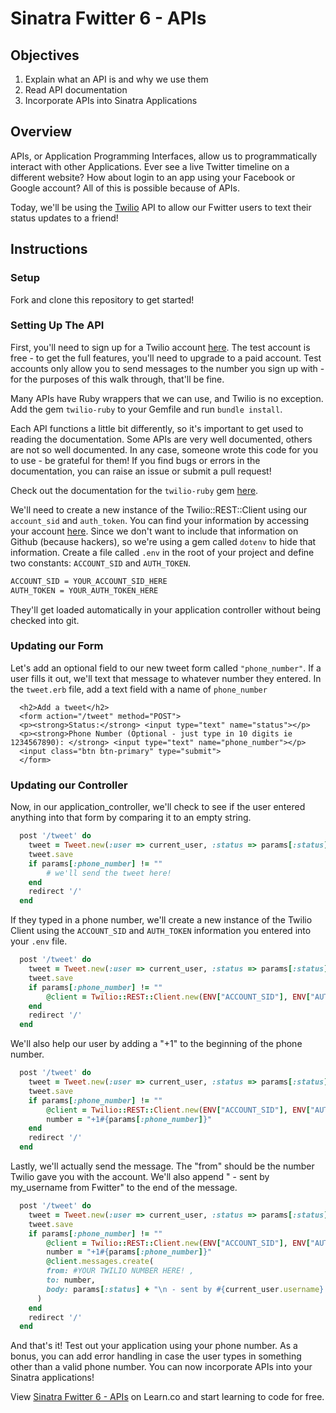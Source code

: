# Sinatra Fwitter 6 -  APIs


## Objectives

1. Explain what an API is and why we use them
2. Read API documentation
3. Incorporate APIs into Sinatra Applications

## Overview

APIs, or Application Programming Interfaces, allow us to programmatically interact with other Applications. Ever see a live Twitter timeline on a different website? How about login to an app using your Facebook or Google account? All of this is possible because of APIs. 

Today, we'll be using the [Twilio](https://www.twilio.com/) API to allow our Fwitter users to text their status updates to a friend!

## Instructions

### Setup

Fork and clone this repository to get started! 


### Setting Up The API

First, you'll need to sign up for a Twilio account [here](https://www.twilio.com/try-twilio). The test account is free - to get the full features, you'll need to upgrade to a paid account. Test accounts only allow you to send messages to the number you sign up with - for the purposes of this walk through, that'll be fine.

Many APIs have Ruby wrappers that we can use, and Twilio is no exception. Add the gem `twilio-ruby` to your Gemfile and run `bundle install`. 

Each API functions a little bit differently, so it's important to get used to reading the documentation. Some APIs are very well documented, others are not so well documented. In any case, someone wrote this code for you to use - be grateful for them! If you find bugs or errors in the documentation, you can raise an issue or submit a pull request! 

Check out the documentation for the `twilio-ruby` gem [here](https://github.com/twilio/twilio-ruby/blob/master/README.md). 

We'll need to create a new instance of the Twilio::REST::Client using our `account_sid` and `auth_token`. You can find your information by accessing your account [here](https://www.twilio.com/user/account/developer-tools/api-explorer/message-create). Since we don't want to include that information on Github (because hackers), so we're using a gem called `dotenv` to hide that information. Create a file called `.env` in the root of your project and define two constants: `ACCOUNT_SID` and `AUTH_TOKEN`. 

```bash
ACCOUNT_SID = YOUR_ACCOUNT_SID_HERE 
AUTH_TOKEN = YOUR_AUTH_TOKEN_HERE

```

They'll get loaded automatically in your application controller without being checked into git. 

### Updating our Form

Let's add an optional field to our new tweet form called `"phone_number"`. If a user fills it out, we'll text that message to whatever number they entered. In the `tweet.erb` file, add a text field with a name of `phone_number`

```erb
  <h2>Add a tweet</h2>
  <form action="/tweet" method="POST">
  <p><strong>Status:</strong> <input type="text" name="status"></p>
  <p><strong>Phone Number (Optional - just type in 10 digits ie 1234567890): </strong> <input type="text" name="phone_number"></p>
  <input class="btn btn-primary" type="submit">
  </form>
```

### Updating our Controller

Now, in our application_controller, we'll check to see if the user entered anything into that form by comparing it to an empty string.

```ruby
  post '/tweet' do
    tweet = Tweet.new(:user => current_user, :status => params[:status])
    tweet.save
    if params[:phone_number] != ""
		# we'll send the tweet here!
    end
    redirect '/'
  end
```

If they typed in a phone number, we'll create a new instance of the Twilio Client using the `ACCOUNT_SID` and `AUTH_TOKEN` information you entered into your `.env` file.

```ruby
  post '/tweet' do
    tweet = Tweet.new(:user => current_user, :status => params[:status])
    tweet.save
    if params[:phone_number] != ""
		@client = Twilio::REST::Client.new(ENV["ACCOUNT_SID"], ENV["AUTH_TOKEN"])
    end
    redirect '/'
  end
```

We'll also help our user by adding a "+1" to the beginning of the phone number. 

```ruby
  post '/tweet' do
    tweet = Tweet.new(:user => current_user, :status => params[:status])
    tweet.save
    if params[:phone_number] != ""
		@client = Twilio::REST::Client.new(ENV["ACCOUNT_SID"], ENV["AUTH_TOKEN"])
		number = "+1#{params[:phone_number]}"
    end
    redirect '/'
  end
```

Lastly, we'll actually send the message. The "from" should be the number Twilio gave you with the account. We'll also append " - sent by my_username from Fwitter" to the end of the message.

```ruby
  post '/tweet' do
    tweet = Tweet.new(:user => current_user, :status => params[:status])
    tweet.save
    if params[:phone_number] != ""
		@client = Twilio::REST::Client.new(ENV["ACCOUNT_SID"], ENV["AUTH_TOKEN"])
		number = "+1#{params[:phone_number]}"
		@client.messages.create(
        from: #YOUR TWILIO NUMBER HERE! ,
        to: number,
        body: params[:status] + "\n - sent by #{current_user.username} from Fwitter"
      )
    end
    redirect '/'
  end
```

And that's it! Test out your application using your phone number. As a bonus, you can add error handling in case the user types in something other than a valid phone number. You can now incorporate APIs into your Sinatra applications!

<p data-visibility='hidden'>View <a href='https://learn.co/lessons/sinatra-fwitter-6-apis' title='Sinatra Fwitter 6 -  APIs'>Sinatra Fwitter 6 -  APIs</a> on Learn.co and start learning to code for free.</p>
